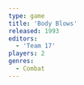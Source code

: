 ```yaml
---
type: game
title: 'Body Blows'
released: 1993
editors: 
  - 'Team 17'
players: 2
genres:
  - Combat
---
```

